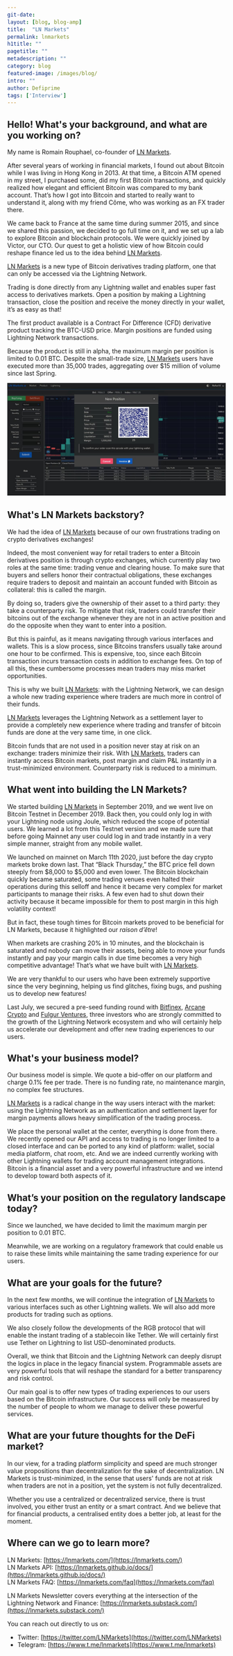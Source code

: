 ```yaml
---
git-date:
layout: [blog, blog-amp]
title:  "LN Markets"
permalink: lnmarkets
h1title: ""
pagetitle: ""
metadescription: ""
category: blog
featured-image: /images/blog/
intro: ""
author: Defiprime
tags: ['Interview']
---
```

## Hello! What's your background, and what are you working on?

My name is Romain Rouphael, co-founder of [LN Markets](https://lnmarkets.com/).

After several years of working in financial markets, I found out about Bitcoin while I was living in Hong Kong in 2013. At that time, a Bitcoin ATM opened in my street, I purchased some, did my first Bitcoin transactions, and quickly realized how elegant and efficient Bitcoin was compared to my bank account. That’s how I got into Bitcoin and started to really want to understand it, along with my friend Côme, who was working as an FX trader there.

We came back to France at the same time during summer 2015, and since we shared this passion, we decided to go full time on it, and we set up a lab to explore Bitcoin and blockchain protocols. We were quickly joined by Victor, our CTO. Our quest to get a holistic view of how Bitcoin could reshape finance led us to the idea behind [LN Markets](https://lnmarkets.com/). 

[LN Markets](https://lnmarkets.com/) is a new type of Bitcoin derivatives trading platform, one that can only be accessed via the Lightning Network.

Trading is done directly from any Lightning wallet and enables super fast access to derivatives markets. Open a position by making a Lightning transaction, close the position and receive the money directly in your wallet, it’s as easy as that!

The first product available is a Contract For Difference (CFD) derivative product tracking the BTC-USD price. Margin positions are funded using Lightning Network transactions.

Because the product is still in alpha, the maximum margin per position is limited to 0.01 BTC. Despite the small-trade size, [LN Markets](https://lnmarkets.com/) users have executed more than 35,000 trades, aggregating over $15 million of volume since last Spring.


![](/images/blog/ln-markets-1.jpg)


## What's LN Markets backstory?

We had the idea of [LN Markets](https://lnmarkets.com/) because of our own frustrations trading on crypto derivatives exchanges!

Indeed, the most convenient way for retail traders to enter a Bitcoin derivatives position is through crypto exchanges, which currently play two roles at the same time: trading venue and clearing house. To make sure that buyers and sellers honor their contractual obligations, these exchanges require traders to deposit and maintain an account funded with Bitcoin as collateral: this is called the margin.

By doing so, traders give the ownership of their asset to a third party: they take a counterparty risk. To mitigate that risk, traders could transfer their bitcoins out of the exchange whenever they are not in an active position and do the opposite when they want to enter into a position.

But this is painful, as it means navigating through various interfaces and wallets. This is a slow process, since Bitcoins transfers usually take around one hour to be confirmed. This is expensive, too, since each Bitcoin transaction incurs transaction costs in addition to exchange fees. On top of all this, these cumbersome processes mean traders may miss market opportunities. 

This is why we built [LN Markets](https://lnmarkets.com/): with the Lightning Network, we can design a whole new trading experience where traders are much more in control of their funds.

[LN Markets](https://lnmarkets.com/) leverages the Lightning Network as a settlement layer to provide a completely new experience where trading and transfer of bitcoin funds are done at the very same time, in one click.

Bitcoin funds that are not used in a position never stay at risk on an exchange: traders minimize their risk. With [LN Markets](https://lnmarkets.com/), traders can instantly access Bitcoin markets, post margin and claim P&L instantly in a trust-minimized environment. Counterparty risk is reduced to a minimum.


## What went into building the LN Markets?

We started building [LN Markets](https://lnmarkets.com/) in September 2019, and we went live on Bitcoin Testnet in December 2019. Back then, you could only log in with your Lightning node using Joule, which reduced the scope of potential users. We learned a lot from this Testnet version and we made sure that before going Mainnet any user could log in and trade instantly in a very simple manner, straight from any mobile wallet.

We launched on mainnet on March 11th 2020, just before the day crypto markets broke down last. That “Black Thursday,” the BTC price fell down steeply from $8,000 to $5,000 and even lower. The Bitcoin blockchain quickly became saturated, some trading venues even halted their operations during this selloff and hence it became very complex for market participants to manage their risks. A few even had to shut down their activity because it became impossible for them to post margin in this high volatility context! 

But in fact, these tough times for Bitcoin markets proved to be beneficial for LN Markets, because it highlighted our _raison d’être_!

When markets are crashing 20% in 10 minutes, and the blockchain is saturated and nobody can move their assets, being able to move your funds instantly and pay your margin calls in due time becomes a very high competitive advantage! That’s what we have built with [LN Markets](https://lnmarkets.com/).

We are very thankful to our users who have been extremely supportive since the very beginning, helping us find glitches, fixing bugs, and pushing us to develop new features! 

Last July, we secured a pre-seed funding round with [Bitfinex](https://www.bitfinex.com/), [Arcane Crypto](https://www.arcane.no/) and [Fulgur Ventures](https://fulgur.ventures/), three investors who are strongly committed to the growth of the Lightning Network ecosystem and who will certainly help us accelerate our development and offer new trading experiences to our users.


## What's your business model?

Our business model is simple. We quote a bid-offer on our platform and charge 0.1% fee per trade. There is no funding rate, no maintenance margin, no complex fee structures.

[LN Markets](https://lnmarkets.com/) is a radical change in the way users interact with the market: using the Lightning Network as an authentication and settlement layer for margin payments allows heavy simplification of the trading process. 

We place the personal wallet at the center, everything is done from there. We recently opened our API and access to trading is no longer limited to a closed interface and can be ported to any kind of platform: wallet, social media platform, chat room, etc. And we are indeed currently working with other Lightning wallets for trading account management integrations. Bitcoin is a financial asset and a very powerful infrastructure and we intend to develop toward both aspects of it.


## What’s your position on the regulatory landscape today?

Since we launched, we have decided to limit the maximum margin per position to 0.01 BTC.

Meanwhile, we are working on a regulatory framework that could enable us to raise these limits while maintaining the same trading experience for our users.


## What are your goals for the future?

In the next few months, we will continue the integration of [LN Markets](https://lnmarkets.com/) to various interfaces such as other Lightning wallets. We will also add more products for trading such as options.

We also closely follow the developments of the RGB protocol that will enable the instant trading of a stablecoin like Tether. We will certainly first use Tether on Lightning to list USD-denominated products.

Overall, we think that Bitcoin and the Lightning Network can deeply disrupt the logics in place in the legacy financial system. Programmable assets are very powerful tools that will reshape the standard for a better transparency and risk control. 

Our main goal is to offer new types of trading experiences to our users based on the Bitcoin infrastructure. Our success will only be measured by the number of people to whom we manage to deliver these powerful services.


## What are your future thoughts for the DeFi market?

In our view, for a trading platform simplicity and speed are much stronger value propositions than decentralization for the sake of decentralization. LN Markets is trust-minimized, in the sense that users' funds are not at risk when traders are not in a position, yet the system is not fully decentralized. 

Whether you use a centralized or decentralized service, there is trust involved, you either trust an entity or a smart contract. And we believe that for financial products, a centralised entity does a better job, at least for the moment.


## Where can we go to learn more?

LN Markets: [https://lnmarkets.com/](https://lnmarkets.com/) \
LN Markets API: [https://lnmarkets.github.io/docs/](https://lnmarkets.github.io/docs/) \
LN Markets FAQ: [https://lnmarkets.com/faq](https://lnmarkets.com/faq)

LN Markets Newsletter covers everything at the intersection of the Lightning Network and Finance: [https://lnmarkets.substack.com/](https://lnmarkets.substack.com/)

You can reach out directly to us on:
*   Twitter: [https://twitter.com/LNMarkets](https://twitter.com/LNMarkets)
*   Telegram: [https://www.t.me/lnmarkets](https://www.t.me/lnmarkets)